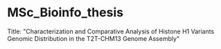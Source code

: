 # MSc_Bioinfo_thesis
Title: "Characterization and Comparative Analysis of Histone H1 Variants Genomic Distribution in the T2T-CHM13 Genome Assembly"
